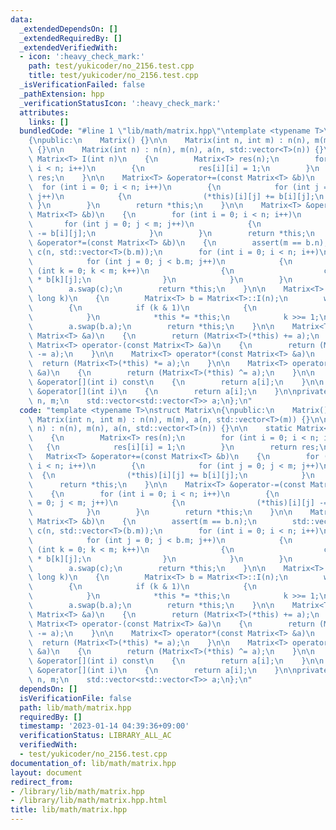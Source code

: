 ```yaml
---
data:
  _extendedDependsOn: []
  _extendedRequiredBy: []
  _extendedVerifiedWith:
  - icon: ':heavy_check_mark:'
    path: test/yukicoder/no_2156.test.cpp
    title: test/yukicoder/no_2156.test.cpp
  _isVerificationFailed: false
  _pathExtension: hpp
  _verificationStatusIcon: ':heavy_check_mark:'
  attributes:
    links: []
  bundledCode: "#line 1 \"lib/math/matrix.hpp\"\ntemplate <typename T>\nstruct Matrix\n\
    {\npublic:\n    Matrix() {}\n\n    Matrix(int n, int m) : n(n), m(m), a(n, std::vector<T>(m))\
    \ {}\n\n    Matrix(int n) : n(n), m(n), a(n, std::vector<T>(n)) {}\n\n    static\
    \ Matrix<T> I(int n)\n    {\n        Matrix<T> res(n);\n        for (int i = 0;\
    \ i < n; i++)\n        {\n            res[i][i] = 1;\n        }\n        return\
    \ res;\n    }\n\n    Matrix<T> &operator+=(const Matrix<T> &b)\n    {\n      \
    \  for (int i = 0; i < n; i++)\n        {\n            for (int j = 0; j < m;\
    \ j++)\n            {\n                (*this)[i][j] += b[i][j];\n           \
    \ }\n        }\n        return *this;\n    }\n\n    Matrix<T> &operator-=(const\
    \ Matrix<T> &b)\n    {\n        for (int i = 0; i < n; i++)\n        {\n     \
    \       for (int j = 0; j < m; j++)\n            {\n                (*this)[i][j]\
    \ -= b[i][j];\n            }\n        }\n        return *this;\n    }\n\n    Matrix<T>\
    \ &operator*=(const Matrix<T> &b)\n    {\n        assert(m == b.n);\n        std::vector<std::vector<T>>\
    \ c(n, std::vector<T>(b.m));\n        for (int i = 0; i < n; i++)\n        {\n\
    \            for (int j = 0; j < b.m; j++)\n            {\n                for\
    \ (int k = 0; k < m; k++)\n                {\n                    c[i][j] += (*this)[i][k]\
    \ * b[k][j];\n                }\n            }\n        }\n        m = b.m;\n\
    \        a.swap(c);\n        return *this;\n    }\n\n    Matrix<T> &operator^=(long\
    \ long k)\n    {\n        Matrix<T> b = Matrix<T>::I(n);\n        while (k)\n\
    \        {\n            if (k & 1)\n            {\n                b *= *this;\n\
    \            }\n            *this *= *this;\n            k >>= 1;\n        }\n\
    \        a.swap(b.a);\n        return *this;\n    }\n\n    Matrix<T> operator+(const\
    \ Matrix<T> &a)\n    {\n        return (Matrix<T>(*this) += a);\n    }\n\n   \
    \ Matrix<T> operator-(const Matrix<T> &a)\n    {\n        return (Matrix<T>(*this)\
    \ -= a);\n    }\n\n    Matrix<T> operator*(const Matrix<T> &a)\n    {\n      \
    \  return (Matrix<T>(*this) *= a);\n    }\n\n    Matrix<T> operator^(const Matrix<T>\
    \ &a)\n    {\n        return (Matrix<T>(*this) ^= a);\n    }\n\n    const std::vector<T>\
    \ &operator[](int i) const\n    {\n        return a[i];\n    }\n\n    std::vector<T>\
    \ &operator[](int i)\n    {\n        return a[i];\n    }\n\nprivate:\n    int\
    \ n, m;\n    std::vector<std::vector<T>> a;\n};\n"
  code: "template <typename T>\nstruct Matrix\n{\npublic:\n    Matrix() {}\n\n   \
    \ Matrix(int n, int m) : n(n), m(m), a(n, std::vector<T>(m)) {}\n\n    Matrix(int\
    \ n) : n(n), m(n), a(n, std::vector<T>(n)) {}\n\n    static Matrix<T> I(int n)\n\
    \    {\n        Matrix<T> res(n);\n        for (int i = 0; i < n; i++)\n     \
    \   {\n            res[i][i] = 1;\n        }\n        return res;\n    }\n\n \
    \   Matrix<T> &operator+=(const Matrix<T> &b)\n    {\n        for (int i = 0;\
    \ i < n; i++)\n        {\n            for (int j = 0; j < m; j++)\n          \
    \  {\n                (*this)[i][j] += b[i][j];\n            }\n        }\n  \
    \      return *this;\n    }\n\n    Matrix<T> &operator-=(const Matrix<T> &b)\n\
    \    {\n        for (int i = 0; i < n; i++)\n        {\n            for (int j\
    \ = 0; j < m; j++)\n            {\n                (*this)[i][j] -= b[i][j];\n\
    \            }\n        }\n        return *this;\n    }\n\n    Matrix<T> &operator*=(const\
    \ Matrix<T> &b)\n    {\n        assert(m == b.n);\n        std::vector<std::vector<T>>\
    \ c(n, std::vector<T>(b.m));\n        for (int i = 0; i < n; i++)\n        {\n\
    \            for (int j = 0; j < b.m; j++)\n            {\n                for\
    \ (int k = 0; k < m; k++)\n                {\n                    c[i][j] += (*this)[i][k]\
    \ * b[k][j];\n                }\n            }\n        }\n        m = b.m;\n\
    \        a.swap(c);\n        return *this;\n    }\n\n    Matrix<T> &operator^=(long\
    \ long k)\n    {\n        Matrix<T> b = Matrix<T>::I(n);\n        while (k)\n\
    \        {\n            if (k & 1)\n            {\n                b *= *this;\n\
    \            }\n            *this *= *this;\n            k >>= 1;\n        }\n\
    \        a.swap(b.a);\n        return *this;\n    }\n\n    Matrix<T> operator+(const\
    \ Matrix<T> &a)\n    {\n        return (Matrix<T>(*this) += a);\n    }\n\n   \
    \ Matrix<T> operator-(const Matrix<T> &a)\n    {\n        return (Matrix<T>(*this)\
    \ -= a);\n    }\n\n    Matrix<T> operator*(const Matrix<T> &a)\n    {\n      \
    \  return (Matrix<T>(*this) *= a);\n    }\n\n    Matrix<T> operator^(const Matrix<T>\
    \ &a)\n    {\n        return (Matrix<T>(*this) ^= a);\n    }\n\n    const std::vector<T>\
    \ &operator[](int i) const\n    {\n        return a[i];\n    }\n\n    std::vector<T>\
    \ &operator[](int i)\n    {\n        return a[i];\n    }\n\nprivate:\n    int\
    \ n, m;\n    std::vector<std::vector<T>> a;\n};\n"
  dependsOn: []
  isVerificationFile: false
  path: lib/math/matrix.hpp
  requiredBy: []
  timestamp: '2023-01-14 04:39:36+09:00'
  verificationStatus: LIBRARY_ALL_AC
  verifiedWith:
  - test/yukicoder/no_2156.test.cpp
documentation_of: lib/math/matrix.hpp
layout: document
redirect_from:
- /library/lib/math/matrix.hpp
- /library/lib/math/matrix.hpp.html
title: lib/math/matrix.hpp
---
```

